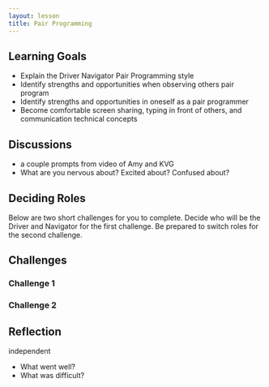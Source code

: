 ```yaml
---
layout: lesson
title: Pair Programming
---
```


## Learning Goals

- Explain the Driver Navigator Pair Programming style
- Identify strengths and opportunities when observing others pair program
- Identify strengths and opportunities in oneself as a pair programmer
- Become comfortable screen sharing, typing in front of others, and communication technical concepts

## Discussions

- a couple prompts from video of Amy and KVG
- What are you nervous about? Excited about? Confused about?

## Deciding Roles

Below are two short challenges for you to complete. Decide who will be the Driver and Navigator for the first challenge. Be prepared to switch roles for the second challenge.

## Challenges

### Challenge 1

### Challenge 2

## Reflection

independent

- What went well?
- What was difficult?